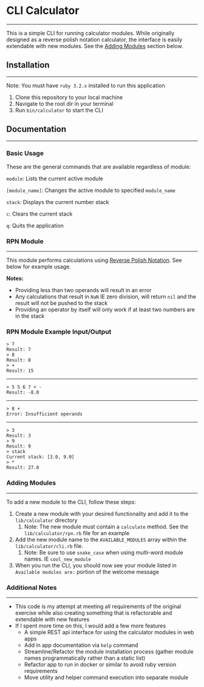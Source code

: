 # CLI Calculator

---

This is a simple CLI for running calculator modules.
While originally designed as a reverse polish notation calculator, the interface is easily extendable with new modules.
See the [Adding Modules](#adding-modules) section below.

## Installation

--- 

Note: You must have `ruby 3.2.x` installed to run this application

1. Clone this repository to your local machine
2. Navigate to the root dir in your terminal
3. Run `bin/calculator` to start the CLI


## Documentation

---

### Basic Usage
These are the general commands that are available regardless of module:

`module`: Lists the current active module 

`[module_name]`: Changes the active module to specified `module_name`

`stack`: Displays the current number stack

`c`: Clears the current stack

`q`: Quits the application


### RPN Module

---

This module performs calculations using [Reverse Polish Notation](https://en.wikipedia.org/wiki/Reverse_Polish_notation).
See below for example usage.

**Notes:**
* Providing less than two operands will result in an error
* Any calculations that result in `NaN` IE zero division, will return `nil` and the result will not be pushed to the stack
* Providing an operator by itself will only work if at least two numbers are in the stack

### RPN Module Example Input/Output



    > 7 
    Result: 7
    > 8
    Result: 8
    > +
    Result: 15

---

    > 5 5 6 7 + -
    Result: -8.0

---

    > 8 +
    Error: Insufficient operands

---

    > 3
    Result: 3
    > 9
    Result: 9
    > stack
    Current stack: [3.0, 9.0]
    > *
    Result: 27.0

### Adding Modules

---

To add a new module to the CLI, follow these steps:
1. Create a new module with your desired functionality and add it to the `lib/calculator` directory
   1. Note: The new module must contain a `calculate` method. See the `lib/calculator/rpn.rb` file for an example
2. Add the new module name to the `AVAILABLE_MODULES` array within the `lib/calculator/cli.rb` file.
   1. Note: Be sure to use `snake_case` when using multi-word module names. IE `cool_new_module`
3. When you run the CLI, you should now see your module listed in `Available modules are:` portion of the welcome message


### Additional Notes

---

* This code is my attempt at meeting all requirements of the original exercise while also creating something that is refactorable and extendable with new features
* If I spent more time on this, I would add a few more features
  * A simple REST api interface for using the calculator modules in web apps
  * Add in app documentation via `help` command
  * Streamline/Refactor the module installation process (gather module names programmatically rather than a static list)
  * Refactor app to run in docker or similar to avoid ruby version requirements 
  * Move utility and helper command execution into separate module
